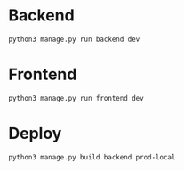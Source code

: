 # Backend

```
python3 manage.py run backend dev
```

# Frontend

```
python3 manage.py run frontend dev
```

# Deploy

```
python3 manage.py build backend prod-local
```
